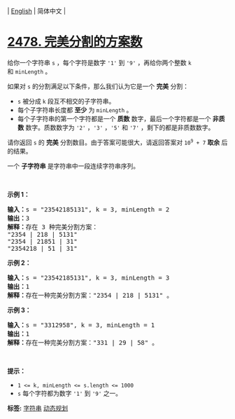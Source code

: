 | [English](README_EN.md) | 简体中文 |

# [2478. 完美分割的方案数](https://leetcode.cn/problems/number-of-beautiful-partitions)
<p>给你一个字符串&nbsp;<code>s</code>&nbsp;，每个字符是数字&nbsp;<code>'1'</code>&nbsp;到&nbsp;<code>'9'</code>&nbsp;，再给你两个整数&nbsp;<code>k</code> 和&nbsp;<code>minLength</code>&nbsp;。</p>

<p>如果对 <code>s</code>&nbsp;的分割满足以下条件，那么我们认为它是一个 <strong>完美</strong>&nbsp;分割：</p>

<ul>
	<li><code>s</code>&nbsp;被分成 <code>k</code>&nbsp;段互不相交的子字符串。</li>
	<li>每个子字符串长度都 <strong>至少</strong>&nbsp;为&nbsp;<code>minLength</code>&nbsp;。</li>
	<li>每个子字符串的第一个字符都是一个 <b>质数</b> 数字，最后一个字符都是一个 <strong>非质数</strong>&nbsp;数字。质数数字为&nbsp;<code>'2'</code>&nbsp;，<code>'3'</code>&nbsp;，<code>'5'</code>&nbsp;和&nbsp;<code>'7'</code>&nbsp;，剩下的都是非质数数字。</li>
</ul>

<p>请你返回 <code>s</code>&nbsp;的 <strong>完美</strong>&nbsp;分割数目。由于答案可能很大，请返回答案对&nbsp;<code>10<sup>9</sup> + 7</code>&nbsp;<strong>取余</strong>&nbsp;后的结果。</p>

<p>一个 <strong>子字符串</strong>&nbsp;是字符串中一段连续字符串序列。</p>

<p>&nbsp;</p>

<p><strong>示例 1：</strong></p>

<pre>
<b>输入：</b>s = "23542185131", k = 3, minLength = 2
<b>输出：</b>3
<b>解释：</b>存在 3 种完美分割方案：
"2354 | 218 | 5131"
"2354 | 21851 | 31"
"2354218 | 51 | 31"
</pre>

<p><strong>示例 2：</strong></p>

<pre>
<b>输入：</b>s = "23542185131", k = 3, minLength = 3
<b>输出：</b>1
<b>解释：</b>存在一种完美分割方案："2354 | 218 | 5131" 。
</pre>

<p><strong>示例 3：</strong></p>

<pre>
<b>输入：</b>s = "3312958", k = 3, minLength = 1
<b>输出：</b>1
<b>解释：</b>存在一种完美分割方案："331 | 29 | 58" 。
</pre>

<p>&nbsp;</p>

<p><strong>提示：</strong></p>

<ul>
	<li><code>1 &lt;= k, minLength &lt;= s.length &lt;= 1000</code></li>
	<li><code>s</code>&nbsp;每个字符都为数字&nbsp;<code>'1'</code>&nbsp;到&nbsp;<code>'9'</code> 之一。</li>
</ul>

**标签:**  [字符串](https://leetcode.cn/tag/string) [动态规划](https://leetcode.cn/tag/dynamic-programming) 